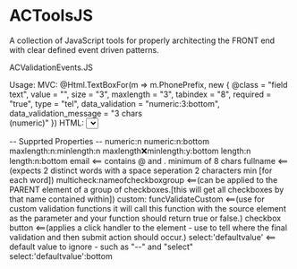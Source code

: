 # ACToolsJS
A collection of JavaScript tools for properly architecting the FRONT end with clear defined event driven patterns.


ACValidationEvents.JS

Usage: 
      MVC: @Html.TextBoxFor(m => m.PhonePrefix, new { @class = "field text", value = "", size = "3", maxlength = "3", tabindex = "8", required = "true", type = "tel", data_validation = "numeric:3:bottom", data_validation_message = "3 chars <br> (numeric)" })
      HTML: <select id="Initiator" name="Initiator" class="field select medium" tabindex="11" data-validation="length:2" data-validation-message="You must choose a value.">
Additional Info:
      "Right" alignment is default. Supported validation message alignments are "Bottom" or none for right;

 -- Supprted Properties --
 numeric:n
 numeric:n:bottom
 maxlength:n:minlength:n
 maxlength:x:minlength:y:bottom
 length:n
 length:n:bottom
 email <== contains @ and . minimum of 8 chars
 fullname <==(expects 2 distinct words with a space seperation 2 characters min [for each word])
 multicheck:nameofcheckboxgroup <==(can be applied to the PARENT element of a group of checkboxes.[this will get all checkboxes by that name contained within])
 custom: funcValidateCustom <==(use for custom validation functions it will call this function with the source element as the parameter and your function should return true or false.)
 checkbox
 button <==(applies a click handler to the element - use to tell where the final validation and then submit action should occur.)
select:'defaultvalue' <== default value to ignore - such as "--" and "select"
select:'defaultvalue':bottom

